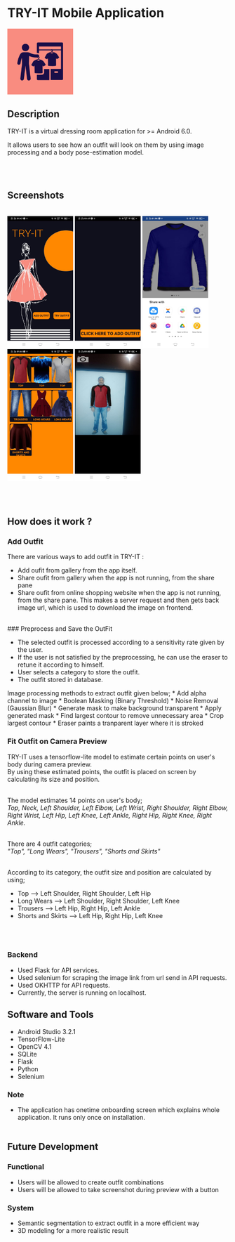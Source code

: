 # TRY-IT Mobile Application
<img src="https://github.com/AnandShivansh/TRY-IT/blob/master/app/src/main/ic_launcher-playstore.png" height=150 width=150>


## Description
TRY-IT is a virtual dressing room application for >= Android 6.0.

It allows users to see how an outfit will look on them by using image processing and a body pose-estimation model.

<br/><br/>
## Screenshots
<br>  <img src="https://github.com/AnandShivansh/TRY-IT/blob/master/Screenshots/MainPage.jpeg" height=300 width=150>
 <img src="https://github.com/AnandShivansh/TRY-IT/blob/master/Screenshots/AddOutFit_from_gallery.jpeg" height=300 width=150>
<img src="https://github.com/AnandShivansh/TRY-IT/blob/master/Screenshots/Share_from_online_store.jpeg" height=300 width=150>
<img src="https://github.com/AnandShivansh/TRY-IT/blob/master/Screenshots/Select_outfit.jpeg" height=300 width=150>
<img src="https://github.com/AnandShivansh/TRY-IT/blob/master/Screenshots/Camera_Preview.jpeg" height=300 width=150></br>

<br/><br/>
## How does it work ?
### Add Outfit
There are various ways to add outfit in TRY-IT : <br/>
<ul>
<li>Add oufit from gallery from the app itself.</li>
<li>Share oufit from gallery when the app is not running, from the share pane</li>
<li>Share oufit from online shopping website when the app is not running, from the share pane. This makes a server request and then gets back image url, which is used to download the image on frontend.</li>
</ul><br/>
### Preprocess and Save the OutFit
<ul>
<li>The selected outfit is processed according to a sensitivity rate given by the user.</li>
<li>If the user is not satisfied by the preprocessing, he can use the eraser to retune it according to himself.</li>
<li>User selects a category to store the outfit.</li>
<li>The outfit stored in database.</li>
</ul>
Image processing methods to extract outfit given below;
  * Add alpha channel to image
  * Boolean Masking (Binary Threshold)
  * Noise Removal (Gaussian Blur)
  * Generate mask to make background transparent
  * Apply generated mask
  * Find largest contour to remove unnecessary area
  * Crop largest contour
  * Eraser paints a tranparent layer where it is stroked

### Fit Outfit on Camera Preview
TRY-IT uses a tensorflow-lite model to estimate certain points on user's body during camera preview.<br/> 
By using these estimated points, the outfit is placed on screen by calculating its size and position.<br/><br/>


The model estimates 14 points on user's body;<br/> 
_Top, Neck, Left Shoulder, Left Elbow, Left Wrist, Right Shoulder, Right Elbow, Right Wrist, Left Hip, Left Knee, Left Ankle, Right Hip, Right Knee, Right Ankle._<br/><br/>


There are 4 outfit categories;<br/>
_"Top", "Long Wears", "Trousers", "Shorts and Skirts"_
<br/><br/>

According to its category, the outfit size and position are calculated by using;<br/>
* Top --> Left Shoulder, Right Shoulder, Left Hip
* Long Wears --> Left Shoulder, Right Shoulder, Left Knee
* Trousers --> Left Hip, Right Hip, Left Ankle
* Shorts and Skirts --> Left Hip, Right Hip, Left Knee


<br/><br/>
### Backend
* Used Flask for API services.
* Used selenium for scraping the image link from url send in API requests.
* Used OKHTTP for API requests.
* Currently, the server is running on localhost.

## Software and Tools
* Android Studio 3.2.1
* TensorFlow-Lite
* OpenCV 4.1
* SQLite
* Flask
* Python
* Selenium


### Note
* The application has onetime onboarding screen which explains whole application. It runs only once on installation.
<br/><br/>

## Future Development
  ### Functional
  * Users will be allowed to create outfit combinations
  * Users will be allowed to take screenshot during preview with a button

  ### System
  * Semantic segmentation to extract outfit in a more efficient way
  * 3D modeling for a more realistic result
